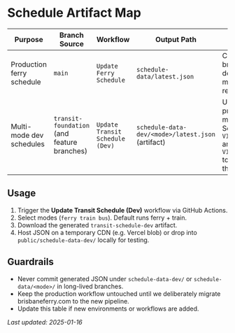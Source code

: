 # Schedule Artifact Map

| Purpose | Branch Source | Workflow | Output Path | Notes |
|---------|---------------|----------|-------------|-------|
| Production ferry schedule | `main` | `Update Ferry Schedule` | `schedule-data/latest.json` | Current brisbaneferry.com deployment. Do not modify without release approval. |
| Multi-mode dev schedules | `transit-foundation` (and feature branches) | `Update Transit Schedule (Dev)` | `schedule-data-dev/<mode>/latest.json` (artifact) | Used for Vercel preview builds and multi-mode testing. Set `VITE_TRANSIT_ENV=dev` and optionally `VITE_TRANSIT_DEV_BASE` to point clients at these files. |

## Usage
1. Trigger the **Update Transit Schedule (Dev)** workflow via GitHub Actions.
2. Select modes (`ferry train bus`). Default runs ferry + train.
3. Download the generated `transit-schedule-dev` artifact.
4. Host JSON on a temporary CDN (e.g. Vercel blob) or drop into `public/schedule-data-dev/` locally for testing.

## Guardrails
- Never commit generated JSON under `schedule-data-dev/` or `schedule-data/<mode>/` in long-lived branches.
- Keep the production workflow untouched until we deliberately migrate brisbaneferry.com to the new pipeline.
- Update this table if new environments or workflows are added.

_Last updated: 2025-01-16_
